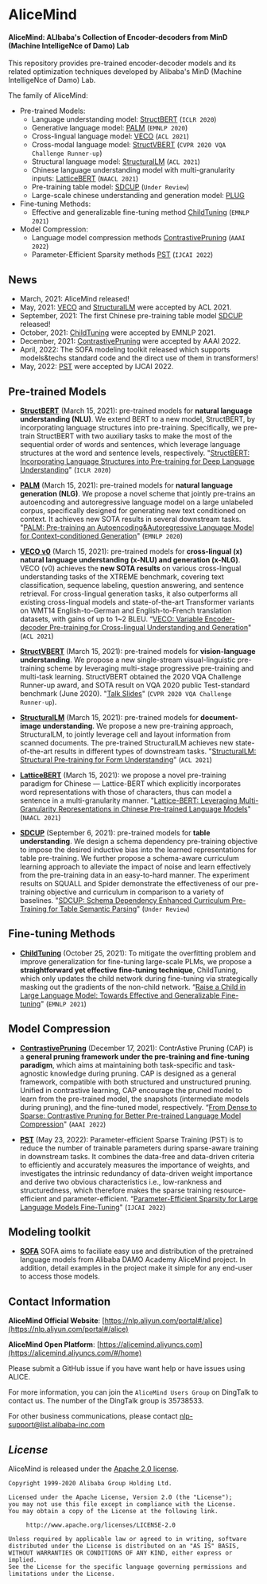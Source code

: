# AliceMind
#### AliceMind: ALIbaba's Collection of Encoder-decoders from MinD (Machine IntelligeNce of Damo) Lab
This repository provides pre-trained encoder-decoder models and its related optimization techniques developed by Alibaba's MinD (Machine IntelligeNce of Damo) Lab.

The family of AliceMind:
* Pre-trained Models:
     * Language understanding model: [StructBERT](https://github.com/alibaba/AliceMind/tree/main/StructBERT) (```ICLR 2020```)
     * Generative language model: [PALM](https://github.com/alibaba/AliceMind/tree/main/PALM) (```EMNLP 2020```)
     * Cross-lingual language model: [VECO](https://github.com/alibaba/AliceMind/tree/main/VECO) (```ACL 2021```)
     * Cross-modal language model: [StructVBERT](https://github.com/alibaba/AliceMind/tree/main/StructVBERT) (```CVPR 2020 VQA Challenge Runner-up```)
     * Structural language model: [StructuralLM](https://github.com/alibaba/AliceMind/tree/main/StructuralLM) (```ACL 2021```)
     * Chinese language understanding model with multi-granularity inputs: [LatticeBERT](https://github.com/alibaba/AliceMind/tree/main/LatticeBERT) (```NAACL 2021```)
     * Pre-training table model: [SDCUP](https://github.com/alibaba/AliceMind/tree/main/SDCUP) (```Under Review```)
     * Large-scale chinese understanding and generation model: [PLUG](https://github.com/alibaba/AliceMind/tree/main/PLUG)
* Fine-tuning Methods:
     * Effective and generalizable fine-tuning method [ChildTuning](https://github.com/alibaba/AliceMind/tree/main/ChildTuning) (```EMNLP 2021```)
* Model Compression:
     * Language model compression methods [ContrastivePruning](https://github.com/alibaba/AliceMind/tree/main/ContrastivePruning) (```AAAI 2022```)
     * Parameter-Efficient Sparsity methods [PST](https://github.com/alibaba/AliceMind/tree/main/S4/PST) (```IJCAI 2022```)

## News
- March, 2021: AliceMind released!
- May, 2021: [VECO](https://arxiv.org/abs/2010.16046) and [StructuralLM](https://arxiv.org/abs/2105.11210) were accepted by ACL 2021.
- September, 2021: The first Chinese pre-training table model [SDCUP](https://arxiv.org/abs/2103.04399) released!
- October, 2021: [ChildTuning](https://arxiv.org/abs/2109.05687) were accepted by EMNLP 2021.
- December, 2021: [ContrastivePruning](https://github.com/alibaba/AliceMind/tree/main/ContrastivePruning) were accepted by AAAI 2022.
- April, 2022: The SOFA modeling toolkit released which supports models&techs standard code and the direct use of them in transformers!
- May, 2022: [PST](https://arxiv.org/abs/2205.11005) were accepted by IJCAI 2022.

## Pre-trained Models
- [**StructBERT**](StructBERT) (March 15, 2021): pre-trained models for **natural language understanding (NLU)**. We extend BERT to a new model, StructBERT, by incorporating language structures into pre-training. Specifically, we pre-train StructBERT with two auxiliary tasks to make the most of the sequential order of words and sentences, which leverage language structures at the word and sentence levels, respectively. "[StructBERT: Incorporating Language Structures into Pre-training for Deep Language Understanding](https://arxiv.org/abs/1908.04577)" (```ICLR 2020```)

- [**PALM**](PALM) (March 15, 2021): pre-trained models for **natural language generation (NLG)**. We propose a novel scheme that jointly pre-trains an autoencoding and autoregressive language model on a large unlabeled corpus, specifically designed for generating new text conditioned on context. It achieves new SOTA results in several downstream tasks. "[PALM: Pre-training an Autoencoding&Autoregressive Language Model for Context-conditioned Generation](https://arxiv.org/abs/2004.07159)" (```EMNLP 2020```)

- [**VECO v0**](VECO) (March 15, 2021): pre-trained models for **cross-lingual (x) natural language understanding (x-NLU) and generation (x-NLG)**. VECO (v0) achieves the **new SOTA results** on various cross-lingual understanding tasks of the XTREME benchmark, covering text classification, sequence labeling, question answering, and sentence retrieval.  For cross-lingual generation tasks, it also outperforms all existing cross-lingual models and state-of-the-art Transformer variants on WMT14 English-to-German and English-to-French translation datasets, with gains of up to 1~2 BLEU. “[VECO: Variable Encoder-decoder Pre-training for Cross-lingual Understanding and Generation](https://arxiv.org/abs/2010.16046)" (```ACL 2021```)

- [**StructVBERT**](StructVBERT) (March 15, 2021): pre-trained models for **vision-language understanding**. We propose a new single-stream visual-linguistic pre-training scheme by leveraging multi-stage progressive pre-training and multi-task learning. StructVBERT obtained the 2020 VQA Challenge Runner-up award, and SOTA result on VQA 2020 public Test-standard benchmark (June 2020). "[Talk Slides](StructVBERT/StructVBERT-talk.pdf)" (```CVPR 2020 VQA Challenge Runner-up```).

- [**StructuralLM**](StructuralLM) (March 15, 2021): pre-trained models for **document-image understanding**. We propose a new pre-training approach, StructuralLM, to jointly leverage cell and layout information from scanned documents. The pre-trained StructuralLM achieves new state-of-the-art results in different types of downstream tasks. "[StructuralLM: Structural Pre-training for Form Understanding](https://arxiv.org/abs/2105.11210)" (```ACL 2021```)
- [**LatticeBERT**](LatticeBERT) (March 15, 2021): we propose a novel pre-training paradigm for Chinese — Lattice-BERT which explicitly incorporates word representations with those of characters, thus can model a sentence in a multi-granularity manner. "[Lattice-BERT: Leveraging Multi-Granularity Representations in Chinese Pre-trained Language Models](https://arxiv.org/abs/2104.07204)" (`NAACL 2021`)

- [**SDCUP**](SDCUP) (September 6, 2021): pre-trained models for **table understanding**. We design a schema dependency pre-training objective to impose the desired inductive bias into the learned representations for table pre-training. We further propose a schema-aware curriculum learning approach to alleviate the impact of noise and learn effectively from the pre-training data in an easy-to-hard manner. The experiment results on SQUALL and Spider demonstrate the effectiveness of our pre-training objective and curriculum in comparison to a variety of baselines. "[SDCUP: Schema Dependency Enhanced Curriculum Pre-Training for Table Semantic Parsing]()" (```Under Review```) 

## Fine-tuning Methods
- [**ChildTuning**](ChildTuning) (October 25, 2021): To mitigate the overfitting problem and improve generalization for fine-tuning large-scale PLMs, we
propose a **straightforward yet effective fine-tuning technique**, ChildTuning, which only updates the child network during fine-tuning via strategically masking out the gradients of the non-child network. “[Raise a Child in Large Language Model: Towards Effective and Generalizable Fine-tuning](https://arxiv.org/abs/2109.05687)" (```EMNLP 2021```)

## Model Compression
- [**ContrastivePruning**](ContrastivePruning) (December 17, 2021): 
ContrAstive Pruning (CAP) is a **general pruning framework under the pre-training and fine-tuning paradigm**, which aims at maintaining both task-specific and task-agnostic knowledge during pruning. CAP is designed as a general framework, compatible with both structured and unstructured pruning. Unified in contrastive learning, CAP encourage the pruned model to learn from the pre-trained model, the snapshots (intermediate models during pruning), and the fine-tuned model, respectively. “[From Dense to Sparse: Contrastive Pruning for Better Pre-trained Language Model Compression](https://arxiv.org/abs/2112.07198)" (```AAAI 2022```)

- [**PST**](S4/PST) (May 23, 2022): 
Parameter-efficient Sparse Training (PST) is to reduce the number of trainable parameters during sparse-aware training in downstream tasks. It combines the data-free and data-driven criteria to efficiently and accurately measures the importance of weights, and investigates the intrinsic redundancy of data-driven weight importance and derive two obvious characteristics i.e., low-rankness and structuredness, which therefore makes the sparse training resource-efficient and parameter-efficient. “[Parameter-Efficient Sparsity for Large Language Models Fine-Tuning](https://arxiv.org/abs/2205.11005)" (```IJCAI 2022```)

## Modeling toolkit
- [**SOFA**](SOFA/README.md) SOFA aims to faciliate easy use and distribution of the pretrained language models from Alibaba DAMO Academy AliceMind project. 
In addition, detail examples in the project make it simple for any end-user to access those models.

## Contact Information
**AliceMind Official Website**: [https://nlp.aliyun.com/portal#/alice](https://nlp.aliyun.com/portal#/alice) 

**AliceMind Open Platform**: [https://alicemind.aliyuncs.com](https://alicemind.aliyuncs.com/#/home)

Please submit a GitHub issue if you have want help or have issues using ALICE.

For more information, you can join the ``AliceMind Users Group`` on DingTalk to contact us. The number of the DingTalk group is 35738533.

For other business communications, please contact nlp-support@list.alibaba-inc.com


## *License*

AliceMind is released under the [Apache 2.0 license](LICENSE).

```
Copyright 1999-2020 Alibaba Group Holding Ltd.

Licensed under the Apache License, Version 2.0 (the "License");
you may not use this file except in compliance with the License.
You may obtain a copy of the License at the following link.

     http://www.apache.org/licenses/LICENSE-2.0

Unless required by applicable law or agreed to in writing, software
distributed under the License is distributed on an "AS IS" BASIS,
WITHOUT WARRANTIES OR CONDITIONS OF ANY KIND, either express or implied.
See the License for the specific language governing permissions and
limitations under the License.
```

